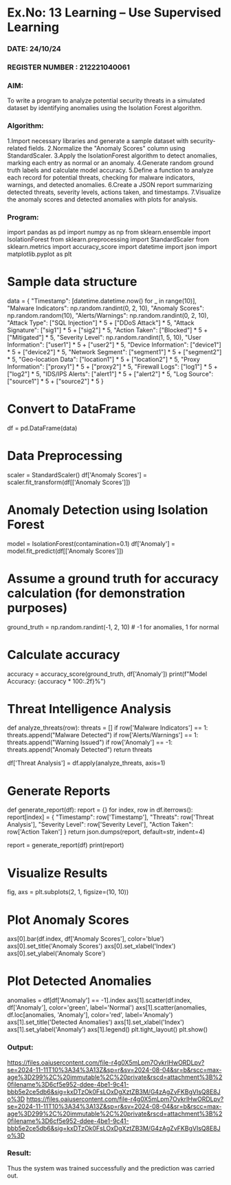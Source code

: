 # Ex.No: 13 Learning – Use Supervised Learning  
### DATE: 24/10/24                                                                           
### REGISTER NUMBER : 212221040061
### AIM:
To write a program to analyze potential security threats in a simulated dataset by identifying anomalies using the Isolation Forest algorithm.
###  Algorithm:
1.Import necessary libraries and generate a sample dataset with security-related fields.
2.Normalize the "Anomaly Scores" column using StandardScaler.
3.Apply the IsolationForest algorithm to detect anomalies, marking each entry as normal or an anomaly.
4.Generate random ground truth labels and calculate model accuracy.
5.Define a function to analyze each record for potential threats, checking for malware indicators, warnings, and detected anomalies.
6.Create a JSON report summarizing detected threats, severity levels, actions taken, and timestamps.
7.Visualize the anomaly scores and detected anomalies with plots for analysis.

### Program: 
import pandas as pd
import numpy as np
from sklearn.ensemble import IsolationForest
from sklearn.preprocessing import StandardScaler
from sklearn.metrics import accuracy_score
import datetime
import json
import matplotlib.pyplot as plt

# Sample data structure
data = {
    "Timestamp": [datetime.datetime.now() for _ in range(10)],
    "Malware Indicators": np.random.randint(0, 2, 10),
    "Anomaly Scores": np.random.random(10),
    "Alerts/Warnings": np.random.randint(0, 2, 10),
    "Attack Type": ["SQL Injection"] * 5 + ["DDoS Attack"] * 5,
    "Attack Signature": ["sig1"] * 5 + ["sig2"] * 5,
    "Action Taken": ["Blocked"] * 5 + ["Mitigated"] * 5,
    "Severity Level": np.random.randint(1, 5, 10),
    "User Information": ["user1"] * 5 + ["user2"] * 5,
    "Device Information": ["device1"] * 5 + ["device2"] * 5,
    "Network Segment": ["segment1"] * 5 + ["segment2"] * 5,
    "Geo-location Data": ["location1"] * 5 + ["location2"] * 5,
    "Proxy Information": ["proxy1"] * 5 + ["proxy2"] * 5,
    "Firewall Logs": ["log1"] * 5 + ["log2"] * 5,
    "IDS/IPS Alerts": ["alert1"] * 5 + ["alert2"] * 5,
    "Log Source": ["source1"] * 5 + ["source2"] * 5
}

# Convert to DataFrame
df = pd.DataFrame(data)

# Data Preprocessing
scaler = StandardScaler()
df['Anomaly Scores'] = scaler.fit_transform(df[['Anomaly Scores']])

# Anomaly Detection using Isolation Forest
model = IsolationForest(contamination=0.1)
df['Anomaly'] = model.fit_predict(df[['Anomaly Scores']])

# Assume a ground truth for accuracy calculation (for demonstration purposes)
ground_truth = np.random.randint(-1, 2, 10)  # -1 for anomalies, 1 for normal
# Calculate accuracy
accuracy = accuracy_score(ground_truth, df['Anomaly'])
print(f"Model Accuracy: {accuracy * 100:.2f}%")

# Threat Intelligence Analysis
def analyze_threats(row):
    threats = []
    if row['Malware Indicators'] == 1:
        threats.append("Malware Detected")
    if row['Alerts/Warnings'] == 1:
        threats.append("Warning Issued")
    if row['Anomaly'] == -1:
        threats.append("Anomaly Detected")
    return threats

df['Threat Analysis'] = df.apply(analyze_threats, axis=1)

# Generate Reports
def generate_report(df):
    report = {}
    for index, row in df.iterrows():
        report[index] = {
            "Timestamp": row['Timestamp'],
            "Threats": row['Threat Analysis'],
            "Severity Level": row['Severity Level'],
            "Action Taken": row['Action Taken']
        }
    return json.dumps(report, default=str, indent=4)

report = generate_report(df)
print(report)

# Visualize Results
fig, axs = plt.subplots(2, 1, figsize=(10, 10))
# Plot Anomaly Scores
axs[0].bar(df.index, df['Anomaly Scores'], color='blue')
axs[0].set_title('Anomaly Scores')
axs[0].set_xlabel('Index')
axs[0].set_ylabel('Anomaly Score')

# Plot Detected Anomalies
anomalies = df[df['Anomaly'] == -1].index
axs[1].scatter(df.index, df['Anomaly'], color='green', label='Normal')
axs[1].scatter(anomalies, df.loc[anomalies, 'Anomaly'], color='red', label='Anomaly')
axs[1].set_title('Detected Anomalies')
axs[1].set_xlabel('Index')
axs[1].set_ylabel('Anomaly')
axs[1].legend()
plt.tight_layout()
plt.show()
### Output:
https://files.oaiusercontent.com/file-r4g0X5mLpm7OykrIHwORDLpv?se=2024-11-11T10%3A34%3A13Z&sp=r&sv=2024-08-04&sr=b&rscc=max-age%3D299%2C%20immutable%2C%20private&rscd=attachment%3B%20filename%3D6cf5e952-ddee-4be1-9c41-bbb5e2ce5db6&sig=kxDTzOk0FsLOxDgXztZB3M/G4zAgZvFKBgVIsQ8E8Jo%3D
https://files.oaiusercontent.com/file-r4g0X5mLpm7OykrIHwORDLpv?se=2024-11-11T10%3A34%3A13Z&sp=r&sv=2024-08-04&sr=b&rscc=max-age%3D299%2C%20immutable%2C%20private&rscd=attachment%3B%20filename%3D6cf5e952-ddee-4be1-9c41-bbb5e2ce5db6&sig=kxDTzOk0FsLOxDgXztZB3M/G4zAgZvFKBgVIsQ8E8Jo%3D
### Result:
Thus the system was trained successfully and the prediction was carried out.
